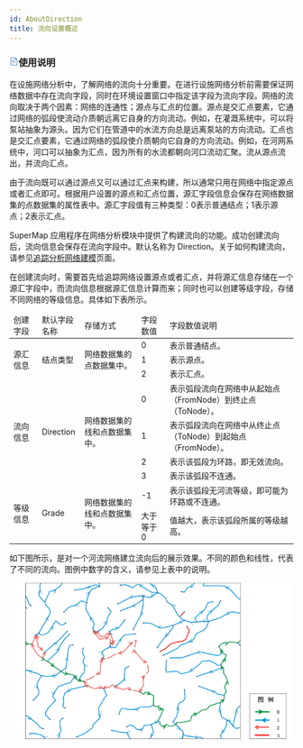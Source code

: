 ```yaml
---
id: AboutDirection
title: 流向设置概述
---
```

### ![](../img/read.gif)使用说明

在设施网络分析中，了解网络的流向十分重要。在进行设施网络分析前需要保证网络数据中存在流向字段，同时在环境设置窗口中指定该字段为流向字段。网络的流向取决于两个因素：网络的连通性；源点与汇点的位置。源点是交汇点要素，它通过网络的弧段使流动介质朝远离它自身的方向流动。例如，在灌溉系统中，可以将泵站抽象为源头。因为它们在管道中的水流方向总是远离泵站的方向流动。汇点也是交汇点要素，它通过网络的弧段使介质朝向它自身的方向流动。例如，在河网系统中，河口可以抽象为汇点，因为所有的水流都朝向河口流动汇聚。流从源点流出，并流向汇点。

由于流向既可以通过源点又可以通过汇点来构建，所以通常只用在网络中指定源点或者汇点即可。根据用户设置的源点和汇点位置，源汇字段信息会保存在网络数据集的点数据集的属性表中。源汇字段值有三种类型：0表示普通结点；1表示源点；2表示汇点。

SuperMap 应用程序在网络分析模块中提供了构建流向的功能。成功创建流向后，流向信息会保存在流向字段中。默认名称为
Direction。关于如何构建流向，请参见[追踪分析网络建模](TraceModeling.html)页面。

在创建流向时，需要首先给追踪网络设置源点或者汇点，并将源汇信息存储在一个源汇字段中，而流向信息根据源汇信息计算而来；同时也可以创建等级字段，存储不同网络的等级信息。具体如下表所示。

<table width="90%">
<thead>
<tr>
<td width="10%">创建字段</td>
<td width="15%">默认字段名称</td>
<td width="20%">存储方式</td>
<td width="10%">字段数值</td>
<td width="45%">字段数值说明</td>
</tr>
</thead>
<tr>
<td rowspan="3">源汇信息</td>
<td rowspan="3">结点类型</td>
<td rowspan="3">网络数据集的点数据集中。</td>
<td>0</td>
<td>表示普通结点。</td>
</tr>
<tr>
<td>1</td>
<td>表示源点。</td>
</tr>
<tr>
<td>2</td>
<td>表示汇点。</td>
</tr>
<tr>
<td rowspan="4">流向信息</div>
<td rowspan="4">Direction</div>
<td rowspan="4">网络数据集的线和点数据集中。</td>
<td>0</td>
<td>表示弧段流向在网络中从起始点（FromNode）到终止点（ToNode）。</td>
</tr>
<tr>
<td>1</td>
<td>表示弧段流向在网络中从终止点（ToNode）到起始点（FromNode）。</td>
</tr>
<tr >
<td>2</td>
<td>表示该弧段为环路，即无效流向。</td>
</tr>
<tr >
<td>3</td>
<td>表示该弧段不连通。</td>
</tr>
<tr>
<td rowspan="3">等级信息</td>
<td rowspan="3">Grade</td>
<td rowspan="3">网络数据集的线和点数据集中。</td>
<td>-1</td>
<td>表示该弧段无河流等级，即可能为环路或不连通。</td>
</tr>
<tr>
<td>大于等于0</td>
<td>值越大，表示该弧段所属的等级越高。</td>
</tr>
</table>
  
如下图所示，是对一个河流网络建立流向后的展示效果。不同的颜色和线性，代表了不同的流向。图例中数字的含义，请参见上表中的说明。

![](img/DirectionIllus.png)  